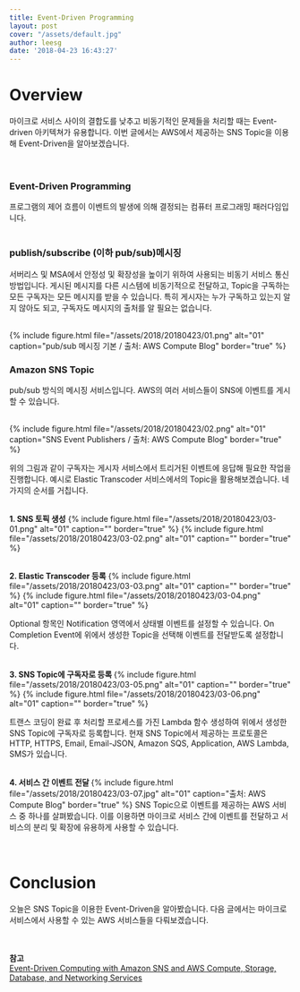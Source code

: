 ```yaml
---
title: Event-Driven Programming
layout: post
cover: "/assets/default.jpg"
author: leesg
date: '2018-04-23 16:43:27'
---
```


# Overview
마이크로 서비스 사이의 결합도를 낮추고 비동기적인 문제들을 처리할 때는 Event-driven 아키텍쳐가 유용합니다. 이번 글에서는 AWS에서 제공하는 SNS Topic을 이용해 Event-Driven을 알아보겠습니다. <br><br><br>


### Event-Driven Programming
프로그램의 제어 흐름이 이벤트의 발생에 의해 결정되는 컴퓨터 프로그래밍 패러다임입니다. <br><br>

### publish/subscribe (이하 pub/sub)메시징
 서버리스 및 MSA에서 안정성 및 확장성을 높이기 위하여 사용되는 비동기 서비스 통신 방법입니다. 게시된 메시지를 다른 시스템에 비동기적으로 전달하고, Topic을 구독하는 모든 구독자는 모든 메시지를 받을 수 있습니다. 특히 게시자는 누가 구독하고 있는지 알지 않아도 되고, 구독자도 메시지의 출처를 알 필요는 없습니다. <br><br>

{% include figure.html file="/assets/2018/20180423/01.png" alt="01" caption="pub/sub 메시징 기본 / 출처: AWS Compute Blog" border="true" %} <br>

### Amazon SNS Topic
pub/sub 방식의 메시징 서비스입니다. AWS의 여러 서비스들이 SNS에 이벤트를 게시할 수 있습니다. <br><br>

{% include figure.html file="/assets/2018/20180423/02.png" alt="01" caption="SNS Event Publishers / 출처: AWS Compute Blog" border="true" %}

위의 그림과 같이 구독자는 게시자 서비스에서 트리거된 이벤트에 응답해 필요한 작업을 진행합니다. 예시로 Elastic Transcoder 서비스에서의 Topic을 활용해보겠습니다. 네 가지의 순서를 거칩니다. <br><br>

<b>1. SNS 토픽 생성</b>
{% include figure.html file="/assets/2018/20180423/03-01.png" alt="01" caption="" border="true" %}
{% include figure.html file="/assets/2018/20180423/03-02.png" alt="01" caption="" border="true" %}
<br><br>

<b>2. Elastic Transcoder 등록</b>
{% include figure.html file="/assets/2018/20180423/03-03.png" alt="01" caption="" border="true" %}
{% include figure.html file="/assets/2018/20180423/03-04.png" alt="01" caption="" border="true" %}

Optional 항목인 Notification 영역에서 상태별 이벤트를 설정할 수 있습니다. On Completion Event에 위에서 생성한 Topic을 선택해 이벤트를 전달받도록 설정합니다. <br><br>


<b>3. SNS Topic에 구독자로 등록 </b>
{% include figure.html file="/assets/2018/20180423/03-05.png" alt="01" caption="" border="true" %}
{% include figure.html file="/assets/2018/20180423/03-06.png" alt="01" caption="" border="true" %}

트랜스 코딩이 완료 후 처리할 프로세스를 가진 Lambda 함수 생성하여 위에서 생성한 SNS Topic에 구독자로 등록합니다. 현재 SNS Topic에서 제공하는 프로토콜은 HTTP, HTTPS, Email, Email-JSON, Amazon SQS, Application, AWS Lambda, SMS가 있습니다.<br><br>


<b>4. 서비스 간 이벤트 전달  </b>
{% include figure.html file="/assets/2018/20180423/03-07.jpg" alt="01" caption="출처: AWS Compute Blog" border="true" %}
SNS Topic으로 이벤트를 제공하는 AWS 서비스 중 하나를 살펴봤습니다. 이를 이용하면 마이크로 서비스 간에 이벤트를 전달하고 서비스의 분리 및 확장에 유용하게 사용할 수 있습니다. <br><br><br>


# Conclusion
오늘은 SNS Topic을 이용한 Event-Driven을 알아봤습니다. 다음 글에서는 마이크로 서비스에서 사용할 수 있는 AWS 서비스들을 다뤄보겠습니다.<br><br><br>



**참고**<br>
[Event-Driven Computing with Amazon SNS and AWS Compute, Storage, Database, and Networking Services](https://aws.amazon.com/ko/blogs/compute/event-driven-computing-with-amazon-sns-compute-storage-database-and-networking-services/)
